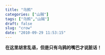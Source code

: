 ```yaml
---
title: "乌鸦"
categories: ["山贼"]
tags: ["乌鸦","山贼"]
draft: false
slug: "crow"
date: "2010-09-29 11:53:15"
---
```


<p><strong>在这里胡言乱语，但是只有乌鸦的嘴巴才说脏话！</strong></p>
